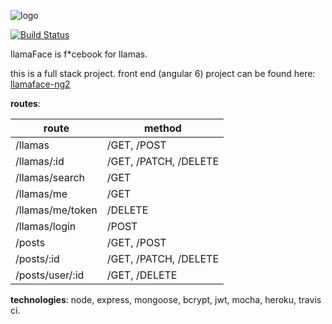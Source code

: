 ![logo](https://github.com/ashbadger/llamaface-ng2/blob/master/src/assets/images/logo.png?raw=true)

[![Build Status](https://travis-ci.org/ashbadger/llamaface-api.svg?branch=master)](https://travis-ci.org/ashbadger/llamaface-api)

llamaFace is f*cebook for llamas.

this is a full stack project. front end (angular 6) project can be found here: [llamaface-ng2](https://github.com/ashbadger/llamaface-ng2)

__routes__:

|route|method|
|-----|-------|
|/llamas|/GET, /POST|
|/llamas/:id|/GET, /PATCH, /DELETE|
|/llamas/search|/GET|
|/llamas/me| /GET |
|/llamas/me/token| /DELETE|
|/llamas/login| /POST|
|/posts| /GET, /POST|
|/posts/:id| /GET, /PATCH, /DELETE|
|/posts/user/:id| /GET, /DELETE|


**technologies**: node, express, mongoose, bcrypt, jwt, mocha, heroku, travis ci.
